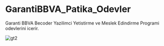 # GarantiBBVA_Patika_Odevler
 Garanti BBVA Becoder Yazilimci Yetistirme ve Meslek Edindirme Programi odevlerini icerir.
 
![gt2](https://github.com/irem-yigit/GarantiBBVA_Patika_Odevler/assets/51033713/9cc14c20-cca0-4ea1-8835-0da0f6c35ab9)
